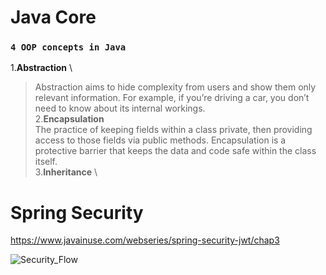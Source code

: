 # Java Core

### `4 OOP concepts in Java`
1.**Abstraction** \
>  Abstraction aims to hide complexity from users and show them only relevant information. For example, if you’re driving a car, you don’t need to know about its internal workings. \
2.**Encapsulation** \
  The practice of keeping fields within a class private, then providing access to those fields via public methods. Encapsulation is a protective barrier that keeps the data and code safe within the class itself. \
3.**Inheritance** \

# Spring Security 
https://www.javainuse.com/webseries/spring-security-jwt/chap3 

![Security_Flow](https://www.javainuse.com/series-2-2-min.jpg)

